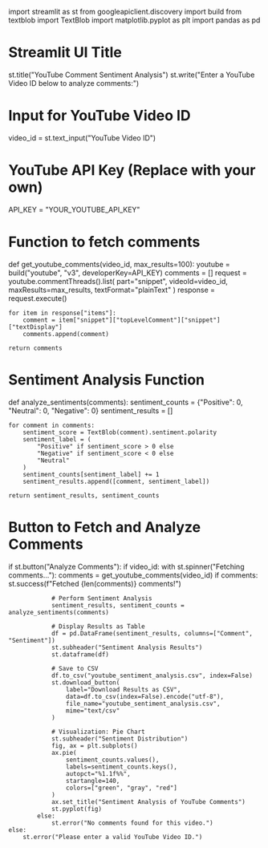 import streamlit as st
from googleapiclient.discovery import build
from textblob import TextBlob
import matplotlib.pyplot as plt
import pandas as pd

# Streamlit UI Title
st.title("YouTube Comment Sentiment Analysis")
st.write("Enter a YouTube Video ID below to analyze comments:")

# Input for YouTube Video ID
video_id = st.text_input("YouTube Video ID")

# YouTube API Key (Replace with your own)
API_KEY = "YOUR_YOUTUBE_API_KEY"

# Function to fetch comments
def get_youtube_comments(video_id, max_results=100):
    youtube = build("youtube", "v3", developerKey=API_KEY)
    comments = []
    request = youtube.commentThreads().list(
        part="snippet",
        videoId=video_id,
        maxResults=max_results,
        textFormat="plainText"
    )
    response = request.execute()

    for item in response["items"]:
        comment = item["snippet"]["topLevelComment"]["snippet"]["textDisplay"]
        comments.append(comment)

    return comments

# Sentiment Analysis Function
def analyze_sentiments(comments):
    sentiment_counts = {"Positive": 0, "Neutral": 0, "Negative": 0}
    sentiment_results = []

    for comment in comments:
        sentiment_score = TextBlob(comment).sentiment.polarity
        sentiment_label = (
            "Positive" if sentiment_score > 0 else
            "Negative" if sentiment_score < 0 else
            "Neutral"
        )
        sentiment_counts[sentiment_label] += 1
        sentiment_results.append([comment, sentiment_label])

    return sentiment_results, sentiment_counts

# Button to Fetch and Analyze Comments
if st.button("Analyze Comments"):
    if video_id:
        with st.spinner("Fetching comments..."):
            comments = get_youtube_comments(video_id)
            if comments:
                st.success(f"Fetched {len(comments)} comments!")

                # Perform Sentiment Analysis
                sentiment_results, sentiment_counts = analyze_sentiments(comments)
                
                # Display Results as Table
                df = pd.DataFrame(sentiment_results, columns=["Comment", "Sentiment"])
                st.subheader("Sentiment Analysis Results")
                st.dataframe(df)

                # Save to CSV
                df.to_csv("youtube_sentiment_analysis.csv", index=False)
                st.download_button(
                    label="Download Results as CSV",
                    data=df.to_csv(index=False).encode("utf-8"),
                    file_name="youtube_sentiment_analysis.csv",
                    mime="text/csv"
                )

                # Visualization: Pie Chart
                st.subheader("Sentiment Distribution")
                fig, ax = plt.subplots()
                ax.pie(
                    sentiment_counts.values(),
                    labels=sentiment_counts.keys(),
                    autopct="%1.1f%%",
                    startangle=140,
                    colors=["green", "gray", "red"]
                )
                ax.set_title("Sentiment Analysis of YouTube Comments")
                st.pyplot(fig)
            else:
                st.error("No comments found for this video.")
    else:
        st.error("Please enter a valid YouTube Video ID.")
